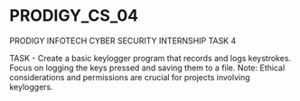 # PRODIGY_CS_04
PRODIGY INFOTECH CYBER SECURITY INTERNSHIP TASK 4


TASK - Create a basic keylogger program that records and logs keystrokes. Focus on logging the keys pressed and saving them to a file. Note: Ethical considerations and permissions are crucial for projects involving keyloggers.
